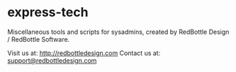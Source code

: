 express-tech
============
Miscellaneous tools and scripts for sysadmins, created by RedBottle Design / RedBottle Software.

Visit us at: http://redbottledesign.com
Contact us at: support@redbottledesign.com
